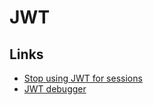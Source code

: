 # JWT

## Links

- [Stop using JWT for sessions](http://cryto.net/~joepie91/blog/2016/06/13/stop-using-jwt-for-sessions/)
- [JWT debugger](https://jwt.io/)
